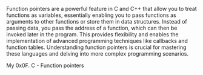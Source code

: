 Function pointers are a powerful feature in C and C++ that allow you to treat functions as variables, essentially enabling you to pass functions as arguments to other functions or store them in data structures. Instead of passing data, you pass the address of a function, which can then be invoked later in the program. This provides flexibility and enables the implementation of advanced programming techniques like callbacks and function tables. Understanding function pointers is crucial for mastering these languages and delving into more complex programming scenarios.

My 0x0F. C - Function pointers

